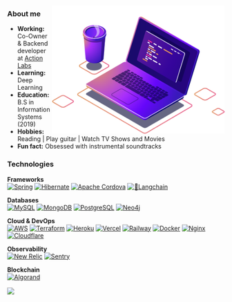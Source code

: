 <!--- 
<h2> 𝐇𝐞𝐥𝐥𝐨 𝐭𝐡𝐞𝐫𝐞, 𝐟𝐞𝐥𝐥𝐨𝐰
    <𝚌𝚘𝚍𝚎𝚛𝚜 />!
</h2>
--->

<img src="https://raw.githubusercontent.com/amycardoso/amycardoso/master/computer-illustration.png" min-width="400px"
    max-width="400px" width="400px" align="right" alt="Computador iuriCode">
    
<!--- 
<p align="left">
    <sup>
        <a href="https://github.com/antonkomarev/github-profile-views-counter">
            <img src="https://komarev.com/ghpvc/?username=amycardoso&color=380e82">
        </a>
    </sup>
--->

<h3>About me</h3>

<ul>
    <li><b>Working:</b> Co-Owner & Backend developer at <a href="https://www.actionlabs.com.br">Action Labs</a></li>
    <li><b>Learning:</b> Deep Learning </li>
    <li><b>Education:</b> B.S in Information Systems (2019)</li>
    <li><b>Hobbies:</b> Reading | Play guitar | Watch TV Shows and Movies </li>
    <li><b>Fun fact:</b> Obsessed with instrumental soundtracks</li>
</ul>

</p>

<p align="left">
<h3>Technologies</h3>

<b>Frameworks</b>
<br>
<a href="https://spring.io" alt="Spring">
    <img alt="Spring" src="https://img.shields.io/badge/Spring-6DB33F?style=flat&logo=spring&logoColor=white"></a>
<a href="https://hibernate.org" alt="Hibernate">
    <img alt="Hibernate"
        src="https://img.shields.io/badge/Hibernate-59666C?style=flat&logo=hibernate&logoColor=white"></a>
<a href="https://cordova.apache.org" alt="Apache Cordova">
    <img alt="Apache Cordova"
        src="https://img.shields.io/badge/Apache Cordova-E8E8E8?style=flat&logo=apache-cordova&logoColor=black"></a>
<a href="https://www.langchain.com" alt="Langchain">
    <img alt="🦜Langchain"
        src="https://img.shields.io/badge/🦜 LangChain-000000?style=flat&logo=langchain&logoColor=white"></a>

<b>Databases</b>
<br>
<a href="https://www.mysql.com" alt="MySQL" target="_blank">
    <img alt="MySQL" src="https://img.shields.io/badge/MySQL-005C84?style=flat&logo=mysql&logoColor=white"></a>
<a href="https://www.mongodb.com" alt="MongoDB" target="_blank">
    <img alt="MongoDB" src="https://img.shields.io/badge/MongoDB-47A248?style=flat&logo=mongodb&logoColor=white"></a>
<a href="https://www.postgresql.org" alt="PostgreSQL" target="_blank">
    <img alt="PostgreSQL" src="https://img.shields.io/badge/PostgreSQL-316192?style=flat&logo=postgresql&logoColor=white"></a>
<a href="https://neo4j.com" alt="Neo4j" target="_blank">
    <img alt="Neo4j" src="https://img.shields.io/badge/Neo4j-4581C3?style=flat&logo=neo4j&logoColor=white"></a>
<br>

<b>Cloud & DevOps</b>
<br>
<a href="https://aws.amazon.com" alt="AWS" target="_blank">
    <img alt="AWS" src="https://img.shields.io/badge/Amazon_AWS-232F3E?style=flat&logo=amazon-aws&logoColor=white"></a>
<a href="https://www.terraform.io" alt="Terraform" target="_blank">
    <img alt="Terraform" src="https://img.shields.io/badge/Terraform-7647a7?style=flat&logo=terraform&logoColor=white"></a>
<a href="https://www.heroku.com" alt="Heroku" target="_blank">
    <img alt="Heroku" src="https://img.shields.io/badge/Heroku-430098?style=flat&logo=heroku&logoColor=white"></a>
<a href="https://vercel.com" alt="Vercel" target="_blank">
    <img alt="Vercel" src="https://img.shields.io/badge/Vercel-000000?style=flat&logo=Vercel&logoColor=white"></a>
<a href="https://railway.app" alt="Railway" target="_blank">
    <img alt="Railway" src="https://img.shields.io/badge/Railway-0B0D0E?style=flat&logo=Railway&logoColor=white"></a>
<a href="https://www.docker.com" alt="Docker" target="_blank">
    <img alt="Docker" src="https://img.shields.io/badge/Docker-2496ED?style=flat&logo=docker&logoColor=white"></a>
<a href="https://www.nginx.com" alt="Nginx" target="_blank">
    <img alt="Nginx" src="https://img.shields.io/badge/Nginx-009639?style=flat&logo=nginx&logoColor=white"></a>
<a href="https://www.cloudflare.com" alt="Cloudflare" target="_blank">
    <img alt="Cloudflare" src="https://img.shields.io/badge/Cloudflare-F38020?style=flat&logo=Cloudflare&logoColor=white"></a>
<br>

<b>Observability</b>
<br>
<a href="https://newrelic.com" alt="New Relic" target="_blank">
    <img alt="New Relic" src="https://img.shields.io/badge/New Relic-1CE783?style=flat&logo=newrelic&logoColor=white"></a>
<a href="https://sentry.io" alt="Sentry" target="_blank">
    <img alt="Sentry" src="https://img.shields.io/badge/Sentry-362D59?style=flat&logo=sentry&logoColor=white"></a>
</p>

<b>Blockchain</b>
<br>
<a href="https://algorandtechnologies.com" alt="Algorand" target="_blank">
    <img alt="Algorand" src="https://img.shields.io/badge/Algorand-000000?style=flat&logo=algorand&logoColor=white"></a>
</p>

<a href="https://github.com/anuraghazra/github-readme-stats">
    <img align="center"
        src="https://github-readme-stats.vercel.app/api/top-langs/?username=amycardoso&hide=PLpgSQL,TSQL,html,css,scss,ruby,php&langs_count=5&layout=compact&hide_title=true&count_private=true&theme=radical" />
</a>
